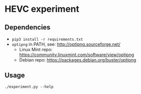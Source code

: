 # HEVC experiment

## Dependencies
- `pip3 install -r requirements.txt`
- `optipng` in PATH, see: http://optipng.sourceforge.net/
    - Linux Mint repo: https://community.linuxmint.com/software/view/optipng
    - Debian repo: https://packages.debian.org/buster/optipng

## Usage

`./experiment.py --help`